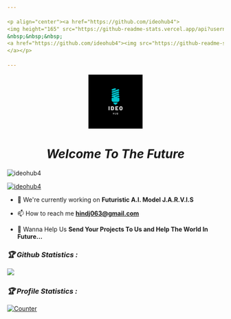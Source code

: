 ```yaml
---

<p align="center"><a href="https://github.com/ideohub4">
<img height="165" src="https://github-readme-stats.vercel.app/api?username=ideohub4&show_icons=true&include_all_commits=true&theme=react&cache_seconds=3200&hide_border=true" /></a>
&nbsp;&nbsp;&nbsp;
<a href="https://github.com/ideohub4"><img src="https://github-readme-stats.vercel.app/api/top-langs/?username=ideohub4&layout=compact&theme=react&hide_border=true" />
</a></p>

---
```


<div align="center">
  <img src="https://github.com/ideohub4/ideohub4/blob/main/Ideo.png" width="25%" height="25%"/>
</div>

<h1 align="center"><b><i>Welcome To The Future</i></b></h1>
<p align="left"> <img src="https://komarev.com/ghpvc/?username=ideohub4&label=Currently%20Watching&color=0e75b6&style=plastic" alt="ideohub4" /> </p>

<p align="left"> <a href="https://github.com/ryo-ma/github-profile-trophy"><img src="https://github-profile-trophy.vercel.app/?username=ideohub4" alt="ideohub4" /></a> </p>

- 🔭 We're currently working on **Futuristic A.I. Model J.A.R.V.I.S**

- 📫 How to reach me **hindj063@gmail.com**

- 👯 Wanna Help Us **Send Your Projects To Us and Help The World In Future...**


<h3><b><i>🏆 Github Statistics :</i></b></h3>
<a href="https://github.com/ideohub4"><img width=550 src="https://github-profile-trophy.vercel.app/?username=ideohub4&theme=dracula&no-frame=true&title=Followers,Stars,Commit,Repository,Issues"/></a>

<h3><b><i>🏆 Profile Statistics :</i></b></h3>
<a href="https://github.com/ideohub4"><img height="25" title="Counter" src="https://komarev.com/ghpvc/?username=ideohub4&color=blueviolet&style=flat-square"></a>
